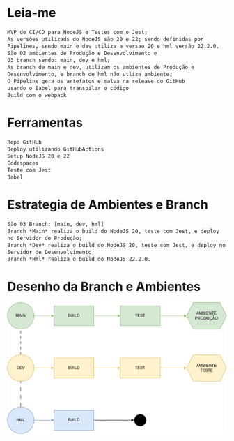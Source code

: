 # Leia-me
    MVP de CI/CD para NodeJS e Testes com o Jest;
    As versões utilizads do NodeJS são 20 e 22; sendo definidas por Pipelines, sendo main e dev utiliza a versao 20 e hml versão 22.2.0.
    São 02 ambientes de Produção e Desenvolvimento e 
    03 branch sendo: main, dev e hml; 
    As branch de main e dev, utilizam os ambientes de Produção e Desenvolvimento, e branch de hml não utliza ambiente;
    O Pipeline gera os artefatos e salva na release do GitHub
    usando o Babel para transpilar o código
    Build com o webpack
   
# Ferramentas
    Repo GitHub
    Deploy utilizando GitHubActions
    Setup NodeJS 20 e 22
    Codespaces
    Teste com Jest
    Babel

# Estrategia de Ambientes e Branch
    São 03 Branch: [main, dev, hml] 
    Branch *Main* realiza o build do NodeJS 20, teste com Jest, e deploy no Servidor de Produção;
    Branch *Dev* realiza o build do NodeJS 20, teste com Jest, e deploy no Servidor de Desenvolvimento;
    Branch *Hml* realiza o build do NodeJS 22.2.0.

# Desenho da Branch e Ambientes

![Desenho Macro](Branch-Pipeline.png)